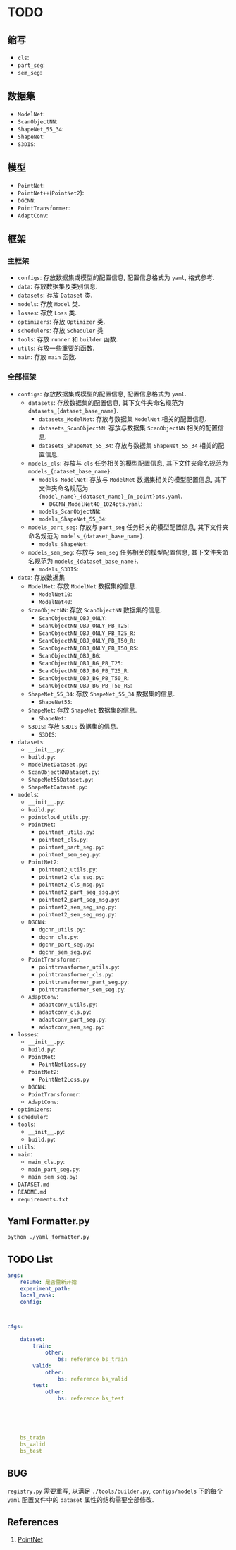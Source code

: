 # TODO

## 缩写

- `cls`:
- `part_seg`:
- `sem_seg`:

## 数据集

- `ModelNet`:
- `ScanObjectNN`:
- `ShapeNet_55_34`:
- `ShapeNet`:
- `S3DIS`:

## 模型

- `PointNet`:
- `PointNet++`(`PointNet2`):
- `DGCNN`:
- `PointTransformer`:
- `AdaptConv`:

## 框架

### 主框架

- `configs`: 存放数据集或模型的配置信息, 配置信息格式为 `yaml`, 格式参考.
- `data`: 存放数据集及类别信息.
- `datasets`: 存放 `Dataset` 类.
- `models`: 存放 `Model` 类.
- `losses`: 存放 `Loss` 类.
- `optimizers`: 存放 `Optimizer` 类.
- `schedulers`: 存放 `Scheduler` 类
- `tools`: 存放 `runner` 和 `builder` 函数.
- `utils`: 存放一些重要的函数.
- `main`: 存放 `main` 函数.

### 全部框架

- `configs`: 存放数据集或模型的配置信息, 配置信息格式为 `yaml`.
  - `datasets`: 存放数据集的配置信息, 其下文件夹命名规范为 `datasets_{dataset_base_name}`.
    - `datasets_ModelNet`: 存放与数据集 `ModelNet` 相关的配置信息.
    - `datasets_ScanObjectNN`: 存放与数据集 `ScanObjectNN` 相关的配置信息.
    - `datasets_ShapeNet_55_34`: 存放与数据集 `ShapeNet_55_34` 相关的配置信息.
  - `models_cls`: 存放与 `cls` 任务相关的模型配置信息, 其下文件夹命名规范为 `models_{dataset_base_name}`.
    - `models_ModelNet`: 存放与 `ModelNet` 数据集相关的模型配置信息, 其下文件夹命名规范为 `{model_name}_{dataset_name}_{n_point}pts.yaml`.
      - `DGCNN_ModelNet40_1024pts.yaml`:
    - `models_ScanObjectNN`:
    - `models_ShapeNet_55_34`:
  - `models_part_seg`: 存放与 `part_seg` 任务相关的模型配置信息, 其下文件夹命名规范为 `models_{dataset_base_name}`.
    - `models_ShapeNet`:
  - `models_sem_seg`: 存放与 `sem_seg` 任务相关的模型配置信息, 其下文件夹命名规范为 `models_{dataset_base_name}`.
    - `models_S3DIS`:
- `data`: 存放数据集
  - `ModelNet`: 存放 `ModelNet` 数据集的信息.
    - `ModelNet10`:
    - `ModelNet40`:
  - `ScanObjectNN`: 存放 `ScanObjectNN` 数据集的信息.
    - `ScanObjectNN_OBJ_ONLY`:
    - `ScanObjectNN_OBJ_ONLY_PB_T25`:
    - `ScanObjectNN_OBJ_ONLY_PB_T25_R`:
    - `ScanObjectNN_OBJ_ONLY_PB_T50_R`:
    - `ScanObjectNN_OBJ_ONLY_PB_T50_RS`:
    - `ScanObjectNN_OBJ_BG`:
    - `ScanObjectNN_OBJ_BG_PB_T25`:
    - `ScanObjectNN_OBJ_BG_PB_T25_R`:
    - `ScanObjectNN_OBJ_BG_PB_T50_R`:
    - `ScanObjectNN_OBJ_BG_PB_T50_RS`:
  - `ShapeNet_55_34`: 存放 `ShapeNet_55_34` 数据集的信息.
    - `ShapeNet55`:
  - `ShapeNet`: 存放 `ShapeNet` 数据集的信息.
    - `ShapeNet`:
  - `S3DIS`: 存放 `S3DIS` 数据集的信息.
    - `S3DIS`:
- `datasets`:
  - `__init__.py`:
  - `build.py`:
  - `ModelNetDataset.py`:
  - `ScanObjectNNDataset.py`:
  - `ShapeNet55Dataset.py`:
  - `ShapeNetDataset.py`:
- `models`:
  - `__init__.py`:
  - `build.py`:
  - `pointcloud_utils.py`:
  - `PointNet`:
    - `pointnet_utils.py`:
    - `pointnet_cls.py`:
    - `pointnet_part_seg.py`:
    - `pointnet_sem_seg.py`:
  - `PointNet2`:
    - `pointnet2_utils.py`:
    - `pointnet2_cls_ssg.py`:
    - `pointnet2_cls_msg.py`:
    - `pointnet2_part_seg_ssg.py`:
    - `pointnet2_part_seg_msg.py`:
    - `pointnet2_sem_seg_ssg.py`:
    - `pointnet2_sem_seg_msg.py`:
  - `DGCNN`:
    - `dgcnn_utils.py`:
    - `dgcnn_cls.py`:
    - `dgcnn_part_seg.py`:
    - `dgcnn_sem_seg.py`:
  - `PointTransformer`:
    - `pointtransformer_utils.py`:
    - `pointtransformer_cls.py`:
    - `pointtransformer_part_seg.py`:
    - `pointtransformer_sem_seg.py`:
  - `AdaptConv`:
    - `adaptconv_utils.py`:
    - `adaptconv_cls.py`:
    - `adaptconv_part_seg.py`:
    - `adaptconv_sem_seg.py`:
- `losses`:
  - `__init__.py`:
  - `build.py`:
  - `PointNet`:
    - `PointNetLoss.py`
  - `PointNet2`:
    - `PointNet2Loss.py`
  - `DGCNN`:
  - `PointTransformer`:
  - `AdaptConv`:
- `optimizers`:
- `scheduler`:
- `tools`:
  - `__init__.py`:
  - `build.py`:
- `utils`:
- `main`:
  - `main_cls.py`:
  - `main_part_seg.py`:
  - `main_sem_seg.py`:
- `DATASET.md`
- `README.md`
- `requirements.txt`

## Yaml Formatter.py

```bash
python ./yaml_formatter.py
```

## TODO List

```yaml
args:
	resume: 是否重新开始
	experiment_path:
	local_rank:
	config:



cfgs:

    dataset:
        train:
            other:
                bs: reference bs_train
        valid:
            other:
                bs: reference bs_valid
    	test:
            other:
                bs: reference bs_test
  
  
  
  
  
    bs_train
    bs_valid
    bs_test
```

## BUG

`registry.py` 需要重写, 以满足 `./tools/builder.py`, `configs/models` 下的每个 `yaml` 配置文件中的 `dataset` 属性的结构需要全部修改.

## References

1. [PointNet](https://arxiv.org/abs/1612.00593)
